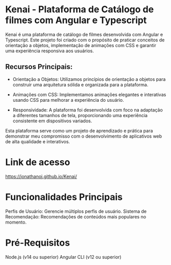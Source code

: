 # Kenai - Plataforma de Catálogo de filmes com Angular e Typescript

Kenai é uma plataforma de catálogo de filmes desenvolvida com Angular e Typescript. Este projeto foi criado com o propósito de praticar conceitos de orientação a objetos, implementação de animações com CSS e garantir uma experiência responsiva aos usuários.

## Recursos Principais:

- Orientação a Objetos:
Utilizamos princípios de orientação a objetos para construir uma arquitetura sólida e organizada para a plataforma.

- Animações com CSS: 
Implementamos animações elegantes e interativas usando CSS para melhorar a experiência do usuário.

- Responsividade: 
A plataforma foi desenvolvida com foco na adaptação a diferentes tamanhos de tela, proporcionando uma experiência consistente em dispositivos variados.

Esta plataforma serve como um projeto de aprendizado e prática para demonstrar meu compromisso com o desenvolvimento de aplicativos web de alta qualidade e interativos.

# Link de acesso

https://jonathanoj.github.io/Kenai/

# Funcionalidades Principais

Perfis de Usuário: Gerencie múltiplos perfis de usuário.
Sistema de Recomendação: Recomendações de conteúdos mais populares no momento.

# Pré-Requisitos

Node.js (v14 ou superior)
Angular CLI (v12 ou superior)
